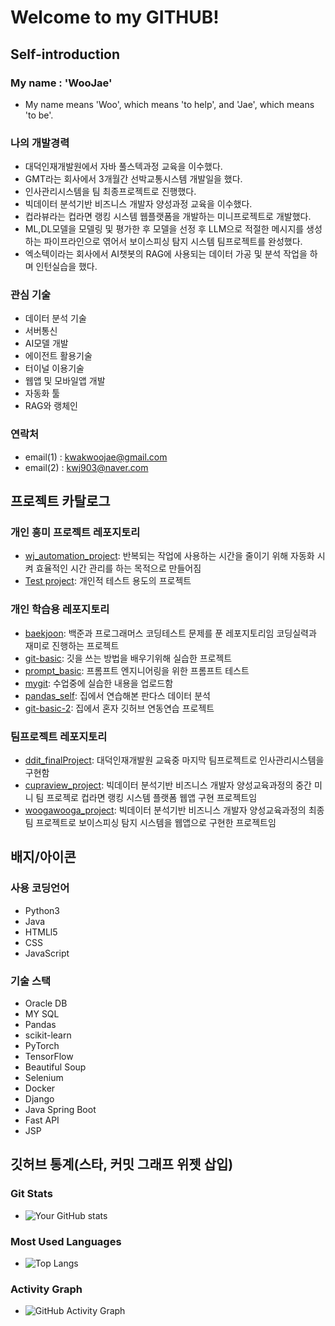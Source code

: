 # Welcome to my GITHUB!

## Self-introduction

### My name : 'WooJae'
- My name means 'Woo', which means 'to help', and 'Jae', which means 'to be'.

### 나의 개발경력
- 대덕인재개발원에서 자바 풀스텍과정 교육을 이수했다.
- GMT라는 회사에서 3개월간 선박교통시스템 개발일을 했다.
- 인사관리시스템을 팀 최종프로젝트로 진행했다.
- 빅데이터 분석기반 비즈니스 개발자 양성과정 교육을 이수했다.
- 컵라뷰라는 컵라면 랭킹 시스템 웹플랫폼을 개발하는 미니프로젝트로 개발했다.
- ML,DL모델을 모델링 및 평가한 후 모델을 선정 후 LLM으로 적절한 메시지를 생성하는 파이프라인으로 엮어서 보이스피싱 탐지 시스템 팀프로젝트를 완성했다. 
- 엑소텍이라는 회사에서 AI챗봇의 RAG에 사용되는 데이터 가공 및 분석 작업을 하며 인턴실습을 했다.

### 관심 기술
- 데이터 분석 기술
- 서버통신
- AI모델 개발
- 에이전트 활용기술
- 터이널 이용기술
- 웹앱 및 모바일앱 개발
- 자동화 툴
- RAG와 랭체인

### 연락처
- email(1) : kwakwoojae@gmail.com
- email(2) : kwj903@naver.com

## 프로젝트 카탈로그

### 개인 흥미 프로젝트 레포지토리
- [wj_automation_project](https://github.com/kwj903/wj_automation_project.git):
  반복되는 작업에 사용하는 시간을 줄이기 위해 자동화 시켜 효율적인 시간 관리를 하는 목적으로 만들어짐
- [Test project](https://github.com/kwj903/TEST.git):  개인적 테스트 용도의 프로젝트

### 개인 학습용 레포지토리
- [baekjoon](https://github.com/kwj903/baekjoon.git):  백준과 프로그래머스 코딩테스트 문제를 푼 레포지토리임 코딩실력과 재미로 진행하는 프로젝트
- [git-basic](https://github.com/kwj903/20250618-git-basic.git):  깃을 쓰는 방법을 배우기위해 실습한 프로젝트
- [prompt_basic](https://github.com/kwj903/prompt_basic.git):  프롬프트 엔지니어링을 위한 프롬프트 테스트
- [mygit](https://github.com/kwj903/mygit.git):  수업중에 실습한 내용을 업로드함
- [pandas_self](https://github.com/kwj903/pandas_self.git):  집에서 연습해본 판다스 데이터 분석
- [git-basic-2](https://github.com/kwj903/20250619-git-basic.git):  집에서 혼자 깃허브 연동연습 프로젝트

### 팀프로젝트 레포지토리
- [ddit_finalProject](https://github.com/kwj903/ddit_finalProject.git):  대덕인재개발원 교육중 마지막 팀프로젝트로 인사관리시스템을 구현함
- [cupraview_project](https://github.com/kwj903/cupraview_project.git):  빅데이터 분석기반 비즈니스 개발자 양성교육과정의 중간 미니 팀 프로젝로 컵라면 랭킹 시스템 플랫폼 웹앱 구현 프로젝트임 
- [woogawooga_project](https://github.com/kwj903/woogawooga_project.git):  빅데이터 분석기반 비즈니스 개발자 양성교육과정의 최종 팀 프로젝트로 보이스피싱 탐지 시스템을 웹앱으로 구현한 프로젝트임

## 배지/아이콘

### 사용 코딩언어
- Python3
- Java
- HTMLl5
- CSS
- JavaScript

### 기술 스택
- Oracle DB
- MY SQL
- Pandas
- scikit-learn
- PyTorch
- TensorFlow
- Beautiful Soup
- Selenium
- Docker
- Django
- Java Spring Boot
- Fast API
- JSP

## 깃허브 통계(스타, 커밋 그래프 위젯 삽입)

### Git Stats
- ![Your GitHub stats](https://github-readme-stats.vercel.app/api?username=kwj903&show_icons=true&theme=radical)

### Most Used Languages
- ![Top Langs](https://github-readme-stats.vercel.app/api/top-langs/?username=kwj903&layout=compact)

### Activity Graph
- ![GitHub Activity Graph](https://github-readme-activity-graph.vercel.app/graph?username=kwj903&theme=tokyo-night&hide_border=true&area=true)

